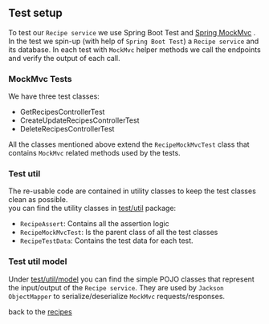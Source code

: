 ## Test setup

To test our `Recipe service` we use Spring Boot Test
and [Spring MockMvc](https://docs.spring.io/spring-framework/docs/current/javadoc-api/org/springframework/test/web/servlet/MockMvc.html)
.
In the test we spin-up (with help of `Spring Boot Test`) a `Recipe service` and its database.
In each test with `MockMvc` helper methods we call the endpoints and verify the output of each call.
### MockMvc Tests

We have three test classes:

- GetRecipesControllerTest
- CreateUpdateRecipesControllerTest
- DeleteRecipesControllerTest

All the classes mentioned above extend the `RecipeMockMvcTest` class that contains `MockMvc` related methods used by
the tests.

### Test util

The re-usable code are contained in utility classes to keep the test classes clean as possible.  
you can find the utility classes in [test/util](../../../java-to-kotlin/src/test/java/nl/alimeshkat/recipes/test/util) package:

- `RecipeAssert`: Contains all the assertion logic
- `RecipeMockMvcTest`: Is the parent class of all the test classes
- `RecipeTestData`: Contains the test data for each test.

### Test util model

Under [test/util/model](../../../java-to-kotlin/src/test/java/nl/alimeshkat/recipes/test/util/model) you can find the simple
POJO classes that represent the input/output of the `Recipe service`.
They are used by `Jackson ObjectMapper` to serialize/deserialize `MockMvc` requests/responses.

back to the [recipes](Recipe.md)
